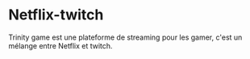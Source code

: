 # Netflix-twitch
Trinity game est une plateforme de streaming pour les gamer, c'est un mélange entre Netflix et twitch.
